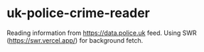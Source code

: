 # uk-police-crime-reader
Reading information from https://data.police.uk feed.   Using SWR (https://swr.vercel.app/) for background fetch.